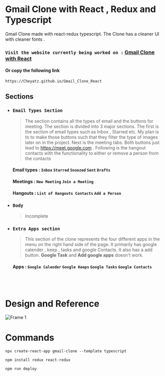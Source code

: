 # Gmail Clone with React , Redux and Typescript

Gmail Clone made with react-redux typescript. The Clone has a cleaner UI with cleaner fonts .

### `Visit the website currently being worked on :` <a href="https://Cheyatz.github.io/Gmail_Clone_React" target="_blank" > Gmail Clone with React </a>
#### Or copy the following link
	https://Cheyatz.github.io/Gmail_Clone_React

## Sections

  - ### `Email Types Section`
  	>The section contains all the types of email and the buttons for meeting. The section is divided into 3 major sections. The first is the section of email types such as Inbox , Starred etc. My plan is to to make those buttons such that they filter the type of images later on in the project. Next is the meeting tabs. Both buttons just lead to https://meet.google.com . Following is the hangout contacts with the functionality to either or remove a person from the contacts 

    #### Email types : **`Inbox`** **`Starred`** **`Snoozed`** **`Sent`** **`Drafts`**
	#### Meetings : **`New Meeting`** **`Join a Meeting`**
	#### Hangouts : **`List of Hangouts Contacts`** **`Add a Person`**

  - ### `Body` 
    > Incomplete
    
  - ### `Extra Apps section`
    > This section of the clone represents the four different apps in the menu on the right hand side of the page. It primarily has google calender , keep , tasks and google Contacts. It also has a add button. **Google Task** and **Add google apps** doesn't work.

	#### Apps : **`Google Calender`** **`Google Keeps`** **`Google Tasks`** **`Google Contacts`**
  
  <br/><br/>
  
  # Design and Reference

![Frame 1](https://user-images.githubusercontent.com/69297872/124889538-e90fae80-dff6-11eb-9c1b-a4e0558b0039.png)

# Commands

``` node
npx create-react-app gmail-clone --template typescript
```

```
npm install redux react-redux
```

```
npm run deploy
```
